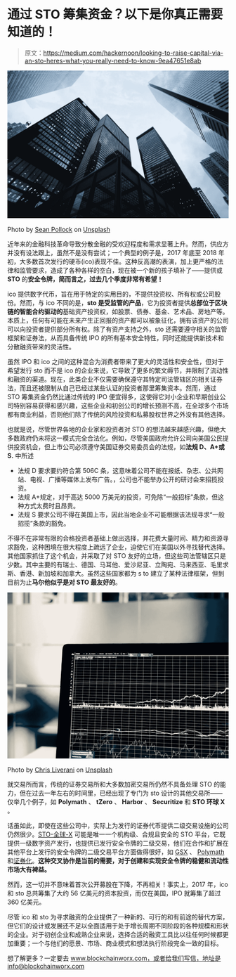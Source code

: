 # 通过 STO 筹集资金？以下是你真正需要知道的！

> 原文：<https://medium.com/hackernoon/looking-to-raise-capital-via-an-sto-heres-what-you-really-need-to-know-9ea47651e8ab>

![](img/f09dc3b4eb5b620961885d394322cec2.png)

Photo by [Sean Pollock](https://unsplash.com/@seanpollock?utm_source=unsplash&utm_medium=referral&utm_content=creditCopyText) on [Unsplash](https://unsplash.com/search/photos/finance?utm_source=unsplash&utm_medium=referral&utm_content=creditCopyText)

近年来的金融科技革命导致分散金融的受欢迎程度和需求显著上升。然而，供应方并没有设法跟上，虽然不是没有尝试；一个典型的例子是，2017 年底至 2018 年初，大多数首次发行的硬币(ico)表现不佳。这种反高潮的表演，加上更严格的法律和监管要求，造成了各种各样的空白，现在被一个新的孩子填补了——提供或 **STO** 的**安全令牌，简而言之，过去几个季度非常有希望！**

ico 提供数字代币，旨在用于特定的实用目的，不提供投资权、所有权或公司股份。然而，与 ico 不同的是，**sto 是受监管的产品**，它为投资者提供**总部位于区块链的智能合约驱动的**基础资产投资权，如股票、债券、基金、艺术品、房地产等。本质上，任何有可能在未来产生正回报的资产都可以被象征化，拥有该资产的公司可以向投资者提供部分所有权。除了有资产支持之外，sto 还需要遵守相关的监管框架和证券法，从而具备传统 IPO 的所有基本安全特性，同时还能提供新技术和分散融资带来的灵活性。

虽然 IPO 和 ico 之间的这种混合为消费者带来了更大的灵活性和安全性，但对于希望发行 sto 而不是 ico 的企业来说，它导致了更多的繁文缛节，并限制了流动性和融资的渠道。现在，此类企业不仅需要确保遵守其特定司法管辖区的相关证券法，而且还被限制从自己已经过某些认证的投资者那里筹集资本。然而，通过 STO 筹集资金仍然比通过传统的 IPO 便宜得多，这使得它对小企业和早期创业公司特别容易获得和感兴趣，这些企业和初创公司的增长预测不高，在全球多个市场都有商业利益，否则他们除了传统的风险投资和私募股权世界之外没有其他选择。

也就是说，尽管世界各地的企业家和投资者对 STO 的想法越来越感兴趣，但绝大多数政府仍未将这一模式完全合法化。例如，尽管美国政府允许公司向美国公民提供投资机会，但上市公司必须遵守美国证券交易委员会的法规，如**法规 D、A+或 S.** 中所述

*   法规 D 要求要约符合第 506C 条，这意味着公司不能在报纸、杂志、公共网站、电视、广播等媒体上发布广告。，公司也不能举办公开的研讨会来招揽投资。
*   法规 A+规定，对于高达 5000 万美元的投资，可免除“一般招标”条款，但这种方式太费时且昂贵。
*   法规 S 要求公司不得在美国上市，因此当地企业不可能根据该法规寻求“一般招揽”条款的豁免。

不得不在非常有限的合格投资者基础上做出选择，并花费大量时间、精力和资源寻求豁免，这种困境在很大程度上疏远了企业，迫使它们在美国以外寻找替代选择。其他国家抓住了这个机会，并采取了对 STO 友好的立场，但这些司法管辖区只是少数。其中主要的有瑞士、德国、马耳他、爱沙尼亚、立陶宛、马来西亚、毛里求斯、香港、新加坡和加拿大。虽然这些国家都为 s to 建立了某种法律框架，但到目前为止**马尔他似乎是对 STO 最友好的**。

![](img/17a708e50f120ae7bc81fcb8278d6448.png)

Photo by [Chris Liverani](https://unsplash.com/@chrisliverani?utm_source=unsplash&utm_medium=referral&utm_content=creditCopyText) on [Unsplash](https://unsplash.com/search/photos/trading?utm_source=unsplash&utm_medium=referral&utm_content=creditCopyText)

就交易所而言，传统的证券交易所和大多数加密交易所仍然不具备处理 STO 的能力，但在过去一年左右的时间里，已经出现了专门为 sto 设计的其他交易所——仅举几个例子，如 **Polymath** 、 **tZero** 、 **Harbor** 、 **Securitize** 和 **STO 环球 X** 。

话虽如此，即使在这些公司中，实际上为发行的证券代币提供二级交易设施的公司仍然很少。[STO-全球-X](https://www.stoglobalx.com/) 可能是唯一一个机构级、合规且安全的 STO 平台，它既提供一级数字资产发行，也提供已发行安全令牌的二级交易，他们在合作和扩展在其他平台上发行的安全令牌的二级交易平台方面做得很好，如 [GSX](/@Gibraltar.Blockchain.Exchange/gibraltar-stock-exchange-gsx-group-and-sto-global-x-have-begun-a-partnership-to-collaborate-on-6dc02db081dc) 、 [Polymath](https://blog.polymath.network/polymath-and-bmi-coinstreet-digital-announce-strategic-partnership-with-sto-global-x-to-create-33eeff5a22f1) 和[证券化](https://thetokenist.io/securitize-coinstreet-partners-sto-global-x-partner-to-bring-security-tokens-to-asia/)。**这种交叉协作是当前的需要，对于创建和实现安全令牌的稳健和流动性市场大有裨益。**

然而，这一切并不意味着首次公开募股在下降，不再相关！事实上，2017 年，ico 和 sto 总共筹集了大约 56 亿美元的资本投资，而仅在美国，IPO 就筹集了超过 360 亿美元。

尽管 ico 和 sto 为寻求融资的企业提供了一种新的、可行的和有前途的替代方案，但它们的设计或发展还不足以全面适用于处于增长周期不同阶段的各种规模和形状的企业。对于初创企业和成熟企业来说，选择合适的融资工具比以往任何时候都更加重要；一个与他们的愿景、市场、商业模式和想法执行阶段完全一致的目标。

想了解更多？一定要去 www.blockchainworx.com，或者给我们写信，地址是 info@blockchainworx.com